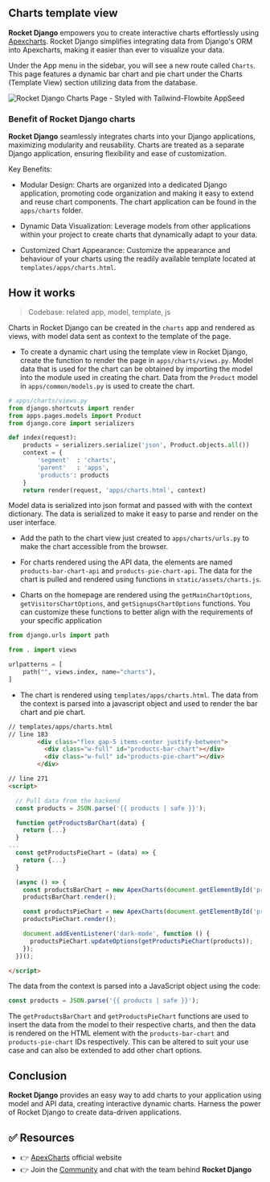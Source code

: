 ## Charts template view


**Rocket Django** empowers you to create interactive charts effortlessly using [Apexcharts](https://apexcharts.com/). Rocket Django simplifies integrating data from Django's ORM into Apexcharts, making it easier than ever to visualize your data.

Under the App menu in the sidebar, you will see a new route called `Charts`. This page features a dynamic bar chart and pie chart under the Charts (Template View) section utilizing data from the database.

![Rocket Django Charts Page - Styled with Tailwind-Flowbite AppSeed](https://github.com/app-generator/dummy/assets/57325382/5b18f498-7cfc-4270-86f8-e77b2fb80e08)

### Benefit of Rocket Django charts
**Rocket Django** seamlessly integrates charts into your Django applications, maximizing modularity and reusability. Charts are treated as a separate Django application, ensuring flexibility and ease of customization.

Key Benefits:

- Modular Design: Charts are organized into a dedicated Django application, promoting code organization and making it easy to extend and reuse chart components. The chart application can be found in the `apps/charts` folder.

- Dynamic Data Visualization: Leverage models from other applications within your project to create charts that dynamically adapt to your data.

- Customized Chart Appearance: Customize the appearance and behaviour of your charts using the readily available template located at `templates/apps/charts.html`.


## How it works

> Codebase: related app, model, template,  js

Charts in Rocket Django can be created in the `charts` app and rendered as views, with model data sent as context to the template of the page. 

- To create a dynamic chart using the template view in Rocket Django, create the function to render the page in `apps/charts/views.py`. Model data that is used for the chart can be obtained by importing the model into the module used in creating the chart. Data from the `Product` model in `apps/common/models.py` is used to create the chart.
```py
# apps/charts/views.py
from django.shortcuts import render
from apps.pages.models import Product
from django.core import serializers

def index(request):
    products = serializers.serialize('json', Product.objects.all())
    context = {
        'segment'  : 'charts',
        'parent'   : 'apps',
        'products': products
    }
    return render(request, 'apps/charts.html', context)
```
Model data is serialized into json format and passed with with the context dictionary. The data is serialized to make it easy to parse and render on the user interface.

- Add the path to the chart view just created to `apps/charts/urls.py` to make the chart accessible from the browser.
- For charts rendered using the API data, the elements are named `products-bar-chart-api` and `products-pie-chart-api`. The data for the chart is pulled and rendered using functions in `static/assets/charts.js`.

- Charts on the homepage are rendered using the `getMainChartOptions`, `getVisitorsChartOptions`, and `getSignupsChartOptions` functions. You can customize these functions to better align with the requirements of your specific application
```py
from django.urls import path

from . import views

urlpatterns = [
    path("", views.index, name="charts"),
]
```

- The chart is rendered using `templates/apps/charts.html`. The data from the context is parsed into a javascript object and used to render the bar chart and pie chart.
```html
// templates/apps/charts.html
// line 183
        <div class="flex gap-5 items-center justify-between">
          <div class="w-full" id="products-bar-chart"></div>
          <div class="w-full" id="products-pie-chart"></div>
        </div>

// line 271
<script>

  // Pull data from the backend
  const products = JSON.parse('{{ products | safe }}');

  function getProductsBarChart(data) {
    return {...}
  }
...
  const getProductsPieChart = (data) => {
    return {...}
  }

  (async () => {
    const productsBarChart = new ApexCharts(document.getElementById('products-bar-chart'), getProductsBarChart(products));
    productsBarChart.render();

    const productsPieChart = new ApexCharts(document.getElementById('products-pie-chart'), getProductsPieChart(products));
    productsPieChart.render();

    document.addEventListener('dark-mode', function () {
      productsPieChart.updateOptions(getProductsPieChart(products));
    });
  })();

</script>
```
The data from the context is parsed into a JavaScript object using the code:
```js
const products = JSON.parse('{{ products | safe }}');
```

The `getProductsBarChart` and `getProductsPieChart` functions are used to insert the data from the model to their respective charts, and then the data is rendered on the HTML element with the `products-bar-chart` and `products-pie-chart` IDs respectively. This can be altered to suit your use case and can also be extended to add other chart options.


## Conclusion
**Rocket Django** provides an easy way to add charts to your application using model and API data, creating interactive dynamic charts. Harness the power of Rocket Django to create data-driven applications.


## ✅ Resources
- 👉 [ApexCharts](https://apexcharts.com/) official website
- 👉 Join the [Community](https://discord.com/invite/fZC6hup) and chat with the team behind **Rocket Django**